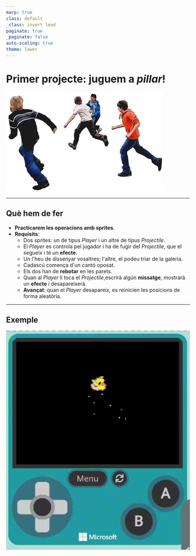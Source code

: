 ```yaml
---
marp: true
class: default
_class: invert lead
paginate: true
_paginate: false
auto-scaling: true
theme: lawer
---
```


# Primer projecte: juguem a _pillar_!

![bg opacity](../../images/pillar_xiquets.jpg)

---

<style scoped>section { font-size:28px; }</style>

## Què hem de fer

- **Practicarem les operacions amb sprites**.
- **Requisits**:
    - Dos sprites: un de tipus _Player_ i un altre de tipus _Projectile_.
    - El _Player_ es controla pel jugador i ha de fugir del _Projectile_, que el segueix i té un **efecte**.
    - Un l'heu de dissenyar vosaltres; l'altre, el podeu triar de la galeria.
    - Cadascú comença d'un cantó oposat.
    - Els dos han de **rebotar** en les parets.
    - Quan al _Player_ li toca el _Projectile_,escrirà algún **missatge**, mostrarà un **efecte** i desapareixerà.
    - **Avançat**: quan el _Player_ desapareix, es reinicien les posicions de forma aleatòria.

---

## Exemple

![bg fit](../../images/simulacio_pillar.gif)

